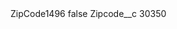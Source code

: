 <?xml version="1.0" encoding="UTF-8"?>
<CustomMetadata xmlns="http://soap.sforce.com/2006/04/metadata" xmlns:xsi="http://www.w3.org/2001/XMLSchema-instance" xmlns:xsd="http://www.w3.org/2001/XMLSchema">
    <label>ZipCode1496</label>
    <protected>false</protected>
    <values>
        <field>Zipcode__c</field>
        <value xsi:type="xsd:string">30350</value>
    </values>
</CustomMetadata>
